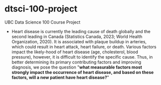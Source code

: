 # dtsci-100-project
UBC Data Science 100 Course Project 
- Heart disease is currently the leading cause of death globally and the second leading in Canada (Statistics Canada, 2023; World Health Organization, 2020). It is associated with plaque buildup in arteries, which could result in heart attack, heart failure, or death. Various factors impact the likely-hood of heart disease (age, cholesterol, blood pressure), however, it is difficult to identify the specific cause. Thus, in better determining its primary contributing factors and improving diagnosis, we pose the question "**what measurable factors most strongly impact the occurrence of heart disease, and based on these factors, will a new patient have heart disease?**"
